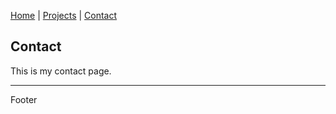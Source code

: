[Home](index.markdown) | [Projects](projects.markdown) | [Contact](contact.markdown)

## Contact

This is my contact page.

---

Footer
